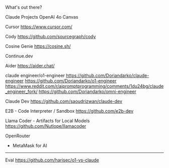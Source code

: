 What's out there?

Claude Projects
OpenAI 4o Canvas



Cursor
https://www.cursor.com/

Cody
https://github.com/sourcegraph/cody

Cosine Genie
https://cosine.sh/

Continue.dev

Aider
https://aider.chat/

claude engineer/o1-engineer
https://github.com/Doriandarko/claude-engineer
https://github.com/Doriandarko/o1-engineer
https://www.reddit.com/r/aipromptprogramming/comments/1du24bg/claude_engineer_fork/
https://github.com/Doriandarko/omni-engineer

Claude Dev
https://github.com/saoudrizwan/claude-dev

E2B - Code Interpreter / Sandbox
https://github.com/e2b-dev

Llama Coder - Artifacts for Local Models
https://github.com/Nutlope/llamacoder

OpenRouter
- MetaMask for AI


---
Eval
https://github.com/harisec/o1-vs-claude